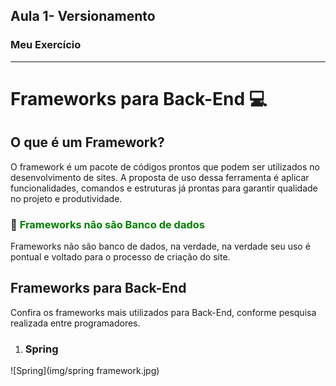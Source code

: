 

## Aula 1- Versionamento 

### Meu Exercício
---
# Frameworks para Back-End :computer:

## O que é um Framework?


 O framework é um pacote de códigos prontos que podem ser utilizados no desenvolvimento de sites. A proposta de uso dessa ferramenta é aplicar funcionalidades, comandos e estruturas já prontas para garantir qualidade no projeto e produtividade.

### :floppy_disk: <span style="color:green"> Frameworks não são Banco de dados </span>

<p> Frameworks não são banco de dados, na verdade, na verdade seu uso é pontual e voltado para o processo de criação do site.<p>

## Frameworks para Back-End

<p> Confira os frameworks mais utilizados para Back-End, conforme pesquisa realizada entre programadores.<p.>

1. ### Spring
![Spring](img/spring framework.jpg)

